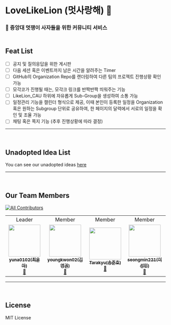 # LoveLikeLion (멋사랑해) 🌸 
### 🦁 중앙대 멋쟁이 사자들을 위한 커뮤니티 서비스<br><br>

## Feat List
   - [ ] 공지 및 질의응답을 위한 게시판
   - [ ] 다음 세션 혹은 이벤트까지 남은 시간을 알려주는 Timer
   - [ ] GitHub의 Organization Repo를 랜더링하여 다른 팀의 프로젝트 진행상황 확인 가능
   - [ ] 모각코가 진행될 때는, 모각크 링크를 반짝반짝 띄워주는 기능
   - [ ] LikeLion_CAU 하위에 자유롭게 Sub-Group을 생성하여 소통 가능
   - [ ] 일정관리 기능을 캘린더 형식으로 제공, 이때 본인이 등록한 일정을 Organization 혹은 원하는 Subgroup 단위로 공유하여, 한 페이지의 달력에서 서로의 일정을 확인 및 조율 가능
   - [ ] 채팅 혹은 쪽지 기능 (추후 진행상황에 따라 결정)

<hr><br>

## Unadopted Idea List
You can see our unadopted ideas [here](https://github.com/LikeLion-CAU-9th/LoveLikeLion/blob/main/docs/IDEALIST.md)
<hr><br>

## Our Team Members
[![All Contributors](https://img.shields.io/badge/all_contributors-4-orange.svg?style=flat-square)](#contributors-)

<table>
   <tr>
    <td align="center">Leader</td>
    <td align="center">Member</td>
    <td align="center">Member</td>
    <td align="center">Member</td>
  </tr>
  <tr>
    <td align="center"><a href="https://github.com/yuna0102"><img src="https://avatars.githubusercontent.com/u/62995958?v=4?s=100" width="100px;" alt=""/><br /><sub><b>yuna0102(최윤아)</b></sub></a><br /><a href="https://github.com/LikeLion-CAU-9th/LoveLikeLion/commits?author=yuna0102" title="Documentation">🦁</a></td>
    <td align="center"><a href="https://github.com/youngkwon02"><img src="https://avatars.githubusercontent.com/u/39653584?v=4?s=100" width="100px;" alt=""/><br /><sub><b>youngkwon02(김영권)</b></sub></a><br /><a href="https://github.com/LikeLion-CAU-9th/LoveLikeLion/commits?author=youngkwon02" title="Documentation">🦁</a></td>
    <td align="center"><a href="https://github.com/Tarakyu"><img src="https://avatars.githubusercontent.com/u/81701494?v=4?s=100" width="100px;" alt=""/><br /><sub><b>Tarakyu(송준호)</b></sub></a><br /><a href="https://github.com/LikeLion-CAU-9th/LoveLikeLion/commits?author=tarakyu" title="Documentation">🦁</a></td>
    <td align="center"><a href="https://github.com/seongmin221"><img src="https://avatars.githubusercontent.com/u/72431640?v=4?s=100" width="100px;" alt=""/><br /><sub><b>seongmin221(이성민)</b></sub></a><br /><a href="https://github.com/LikeLion-CAU-9th/LoveLikeLion/commits?author=seongmin221" title="Documentation">🦁</a></td>
  </tr>
</table>
<hr><br>

## License
MIT License
